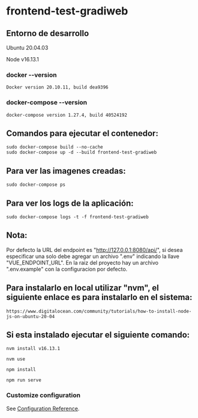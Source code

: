 # frontend-test-gradiweb

## Entorno de desarrollo

Ubuntu 20.04.03


Node v16.13.1

### docker --version

    Docker version 20.10.11, build dea9396

### docker-compose --version

    docker-compose version 1.27.4, build 40524192

## Comandos para ejecutar el contenedor:

    sudo docker-compose build --no-cache
    sudo docker-compose up -d --build frontend-test-gradiweb

## Para ver las imagenes creadas:

    sudo docker-compose ps

## Para ver los logs de la aplicación:

    sudo docker-compose logs -t -f frontend-test-gradiweb

## Nota:

Por defecto la URL del endpoint es "http://127.0.0.1:8080/api/", si desea especificar una solo debe agregar un archivo ".env" indicando la llave "VUE_ENDPOINT_URL". En la raiz del proyecto hay un archivo ".env.example" con la configuracion por defecto.

## Para instalarlo en local utilizar "nvm", el siguiente enlace es para instalarlo en el sistema:

    https://www.digitalocean.com/community/tutorials/how-to-install-node-js-on-ubuntu-20-04

## Si esta instalado ejecutar el siguiente comando:

    nvm install v16.13.1

    nvm use

    npm install
    
    npm run serve
### Customize configuration
See [Configuration Reference](https://cli.vuejs.org/config/).
